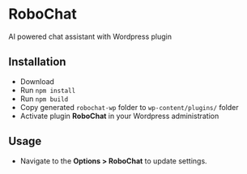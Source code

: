 # RoboChat

AI powered chat assistant with Wordpress plugin

## Installation

- Download
- Run `npm install`
- Run `npm build`
- Copy generated `robochat-wp` folder to `wp-content/plugins/` folder
- Activate plugin **RoboChat** in your Wordpress administration

## Usage

- Navigate to the **Options > RoboChat** to update settings.
